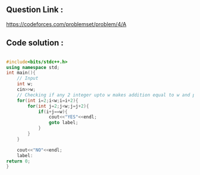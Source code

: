 ## Question Link :

https://codeforces.com/problemset/problem/4/A

## Code solution :

```cpp

#include<bits/stdc++.h>
using namespace std;
int main(){
    // Input
    int w;
    cin>>w;
    // Checking if any 2 integer upto w makes addition equal to w and printing msg.
    for(int i=2;i<w;i=i+2){
        for(int j=2;j<w;j=j+2){
            if(i+j==w){
                cout<<"YES"<<endl;
                goto label;
            }
        }
    }

    cout<<"NO"<<endl;
    label:
return 0;
}

```
